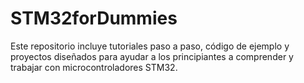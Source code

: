 # STM32forDummies
Este repositorio incluye tutoriales paso a paso, código de ejemplo y proyectos diseñados para ayudar a los principiantes a comprender y trabajar con microcontroladores STM32.
